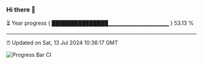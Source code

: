 ### Hi there 👋

⏳ Year progress { ███████████████▁▁▁▁▁▁▁▁▁▁▁▁▁▁▁ } 53.13 %

---

⏰ Updated on Sat, 13 Jul 2024 10:36:17 GMT

![Progress Bar CI](https://github.com/IshwaranRudhara/GIT-ACTION/workflows/Progress%20Bar%20CI/badge.svg)
